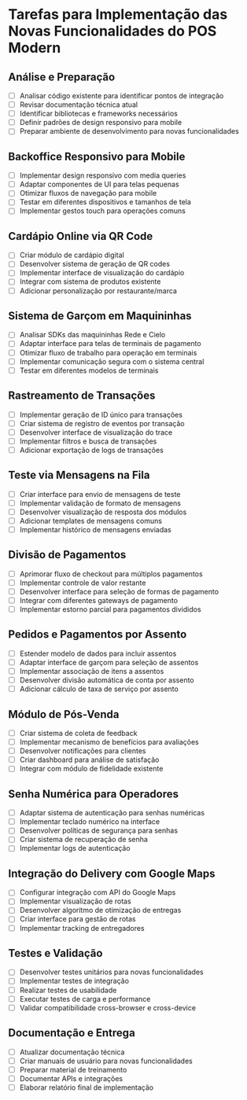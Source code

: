 # Tarefas para Implementação das Novas Funcionalidades do POS Modern

## Análise e Preparação
- [ ] Analisar código existente para identificar pontos de integração
- [ ] Revisar documentação técnica atual
- [ ] Identificar bibliotecas e frameworks necessários
- [ ] Definir padrões de design responsivo para mobile
- [ ] Preparar ambiente de desenvolvimento para novas funcionalidades

## Backoffice Responsivo para Mobile
- [ ] Implementar design responsivo com media queries
- [ ] Adaptar componentes de UI para telas pequenas
- [ ] Otimizar fluxos de navegação para mobile
- [ ] Testar em diferentes dispositivos e tamanhos de tela
- [ ] Implementar gestos touch para operações comuns

## Cardápio Online via QR Code
- [ ] Criar módulo de cardápio digital
- [ ] Desenvolver sistema de geração de QR codes
- [ ] Implementar interface de visualização do cardápio
- [ ] Integrar com sistema de produtos existente
- [ ] Adicionar personalização por restaurante/marca

## Sistema de Garçom em Maquininhas
- [ ] Analisar SDKs das maquininhas Rede e Cielo
- [ ] Adaptar interface para telas de terminais de pagamento
- [ ] Otimizar fluxo de trabalho para operação em terminais
- [ ] Implementar comunicação segura com o sistema central
- [ ] Testar em diferentes modelos de terminais

## Rastreamento de Transações
- [ ] Implementar geração de ID único para transações
- [ ] Criar sistema de registro de eventos por transação
- [ ] Desenvolver interface de visualização do trace
- [ ] Implementar filtros e busca de transações
- [ ] Adicionar exportação de logs de transações

## Teste via Mensagens na Fila
- [ ] Criar interface para envio de mensagens de teste
- [ ] Implementar validação de formato de mensagens
- [ ] Desenvolver visualização de resposta dos módulos
- [ ] Adicionar templates de mensagens comuns
- [ ] Implementar histórico de mensagens enviadas

## Divisão de Pagamentos
- [ ] Aprimorar fluxo de checkout para múltiplos pagamentos
- [ ] Implementar controle de valor restante
- [ ] Desenvolver interface para seleção de formas de pagamento
- [ ] Integrar com diferentes gateways de pagamento
- [ ] Implementar estorno parcial para pagamentos divididos

## Pedidos e Pagamentos por Assento
- [ ] Estender modelo de dados para incluir assentos
- [ ] Adaptar interface de garçom para seleção de assentos
- [ ] Implementar associação de itens a assentos
- [ ] Desenvolver divisão automática de conta por assento
- [ ] Adicionar cálculo de taxa de serviço por assento

## Módulo de Pós-Venda
- [ ] Criar sistema de coleta de feedback
- [ ] Implementar mecanismo de benefícios para avaliações
- [ ] Desenvolver notificações para clientes
- [ ] Criar dashboard para análise de satisfação
- [ ] Integrar com módulo de fidelidade existente

## Senha Numérica para Operadores
- [ ] Adaptar sistema de autenticação para senhas numéricas
- [ ] Implementar teclado numérico na interface
- [ ] Desenvolver políticas de segurança para senhas
- [ ] Criar sistema de recuperação de senha
- [ ] Implementar logs de autenticação

## Integração do Delivery com Google Maps
- [ ] Configurar integração com API do Google Maps
- [ ] Implementar visualização de rotas
- [ ] Desenvolver algoritmo de otimização de entregas
- [ ] Criar interface para gestão de rotas
- [ ] Implementar tracking de entregadores

## Testes e Validação
- [ ] Desenvolver testes unitários para novas funcionalidades
- [ ] Implementar testes de integração
- [ ] Realizar testes de usabilidade
- [ ] Executar testes de carga e performance
- [ ] Validar compatibilidade cross-browser e cross-device

## Documentação e Entrega
- [ ] Atualizar documentação técnica
- [ ] Criar manuais de usuário para novas funcionalidades
- [ ] Preparar material de treinamento
- [ ] Documentar APIs e integrações
- [ ] Elaborar relatório final de implementação
